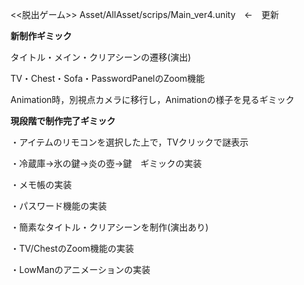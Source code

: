 <<脱出ゲーム>>
Asset/AllAsset/scrips/Main_ver4.unity　←　更新


**新制作ギミック**

  タイトル・メイン・クリアシーンの遷移(演出)

  TV・Chest・Sofa・PasswordPanelのZoom機能

  Animation時，別視点カメラに移行し，Animationの様子を見るギミック

**現段階で制作完了ギミック**

  ・アイテムのリモコンを選択した上で，TVクリックで謎表示

  ・冷蔵庫→氷の鍵→炎の壺→鍵　ギミックの実装

  ・メモ帳の実装

  ・パスワード機能の実装

  ・簡素なタイトル・クリアシーンを制作(演出あり)
  
  ・TV/ChestのZoom機能の実装

  ・LowManのアニメーションの実装
